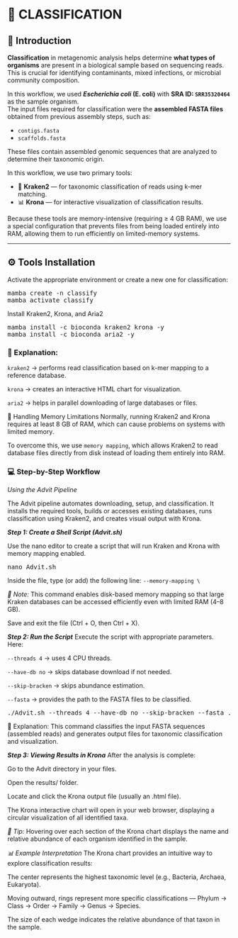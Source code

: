 # 🧫 CLASSIFICATION

## 🔹 Introduction

**Classification** in metagenomic analysis helps determine **what types of organisms** are present in a biological sample based on sequencing reads.  
This is crucial for identifying contaminants, mixed infections, or microbial community composition.

In this workflow, we used **_Escherichia coli_ (E. coli)** with **SRA ID: `SRR35320464`** as the sample organism.  
The input files required for classification were the **assembled FASTA files** obtained from previous assembly steps, such as:

- `contigs.fasta`  
- `scaffolds.fasta`  

These files contain assembled genomic sequences that are analyzed to determine their taxonomic origin.


In this workflow, we use two primary tools:

- 🧬 **Kraken2** — for taxonomic classification of reads using k-mer matching.  
- 📊 **Krona** — for interactive visualization of classification results.

Because these tools are memory-intensive (requiring ≥ 4 GB RAM), we use a special configuration that prevents files from being loaded entirely into RAM, allowing them to run efficiently on limited-memory systems.

---

## ⚙️ Tools Installation

Activate the appropriate environment or create a new one for classification:

<pre>mamba create -n classify
mamba activate classify</pre>

Install Kraken2, Krona, and Aria2

<pre>mamba install -c bioconda kraken2 krona -y
mamba install -c bioconda aria2 -y</pre>

### 📝 Explanation:

`kraken2` → performs read classification based on k-mer mapping to a reference database.

`krona` → creates an interactive HTML chart for visualization.

`aria2` → helps in parallel downloading of large databases or files.

🧠 Handling Memory Limitations
Normally, running Kraken2 and Krona requires at least 8 GB of RAM, which can cause problems on systems with limited memory.

To overcome this, we use `memory mapping`, which allows Kraken2 to read database files directly from disk instead of loading them entirely into RAM.

### 💻 Step-by-Step Workflow

*Using the Advit Pipeline*

The Advit pipeline automates downloading, setup, and classification.
It installs the required tools, builds or accesses existing databases, runs classification using Kraken2, and creates visual output with Krona.

***Step 1: Create a Shell Script (Advit.sh)***

Use the nano editor to create a script that will run Kraken and Krona with memory mapping enabled.
<pre>nano Advit.sh</pre>

Inside the file, type (or add) the following line:
`--memory-mapping \`

*📝 Note:*
This command enables disk-based memory mapping so that large Kraken databases can be accessed efficiently even with limited RAM (4–8 GB).

Save and exit the file (Ctrl + O, then Ctrl + X).

***Step 2: Run the Script***
Execute the script with appropriate parameters.
Here:

`--threads 4` → uses 4 CPU threads.

`--have-db no` → skips database download if not needed.

`--skip-bracken` → skips abundance estimation.

`--fasta` → provides the path to the FASTA files to be classified.


<pre>./Advit.sh --threads 4 --have-db no --skip-bracken --fasta ../e.coli/SRR35320464_spades/FASTA</pre>

🧩 Explanation:
This command classifies the input FASTA sequences (assembled reads) and generates output files for taxonomic classification and visualization.

***Step 3: Viewing Results in Krona***
After the analysis is complete:

Go to the Advit directory in your files.

Open the results/ folder.

Locate and click the Krona output file (usually an .html file).

The Krona interactive chart will open in your web browser, displaying a circular visualization of all identified taxa.


*🧠 Tip:*
Hovering over each section of the Krona chart displays the name and relative abundance of each organism identified in the sample.


*📊 Example Interpretation*
The Krona chart provides an intuitive way to explore classification results:

The center represents the highest taxonomic level (e.g., Bacteria, Archaea, Eukaryota).

Moving outward, rings represent more specific classifications — Phylum → Class → Order → Family → Genus → Species.

The size of each wedge indicates the relative abundance of that taxon in the sample.
